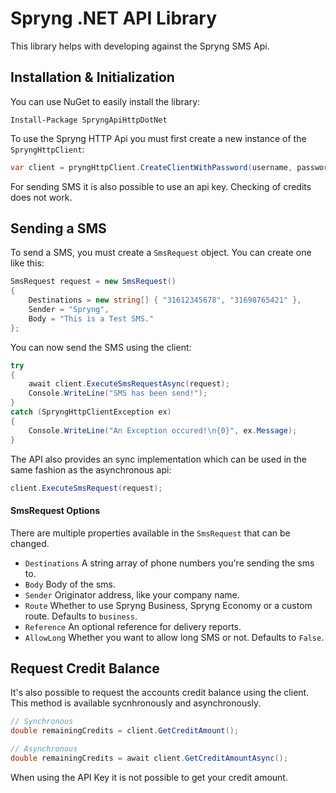 # Spryng .NET API Library

This library helps with developing against the Spryng SMS Api.


## Installation & Initialization

You can use NuGet to easily install the library:

```
Install-Package SpryngApiHttpDotNet
```

To use the Spryng HTTP Api you must first create a new instance of the `SpryngHttpClient`:

```C#
var client = pryngHttpClient.CreateClientWithPassword(username, password);
```

For sending SMS it is also possible to use an api key. Checking of credits does not work.


## Sending a SMS

To send a SMS, you must create a `SmsRequest` object. You can create one like this:

```C#
SmsRequest request = new SmsRequest()
{
    Destinations = new string[] { "31612345678", "31698765421" },
    Sender = "Spryng",
    Body = "This is a Test SMS."
};

```

You can now send the SMS using the client:

```C#
try
{
    await client.ExecuteSmsRequestAsync(request);
    Console.WriteLine("SMS has been send!");
}
catch (SpryngHttpClientException ex)
{
    Console.WriteLine("An Exception occured!\n{0}", ex.Message);
}
```

The API also provides an sync implementation which can be used in the same fashion as the asynchronous api:

```C#
client.ExecuteSmsRequest(request);
```

#### SmsRequest Options

There are multiple properties available in the `SmsRequest` that can be changed.

* `Destinations` A string array of phone numbers you're sending the sms to.
* `Body` Body of the sms.
* `Sender` Originator address, like your company name.
* `Route` Whether to use Spryng Business, Spryng Economy or a custom route. Defaults to `business`.
* `Reference` An optional reference for delivery reports.
* `AllowLong` Whether you want to allow long SMS or not. Defaults to `False`. 

## Request Credit Balance

It's also possible to request the accounts credit balance using the client. This method is available sycnhronously and asynchronously.

```C#
// Synchronous
double remainingCredits = client.GetCreditAmount();

// Asynchronous
double remainingCredits = await client.GetCreditAmountAsync();
```

When using the API Key it is not possible to get your credit amount.